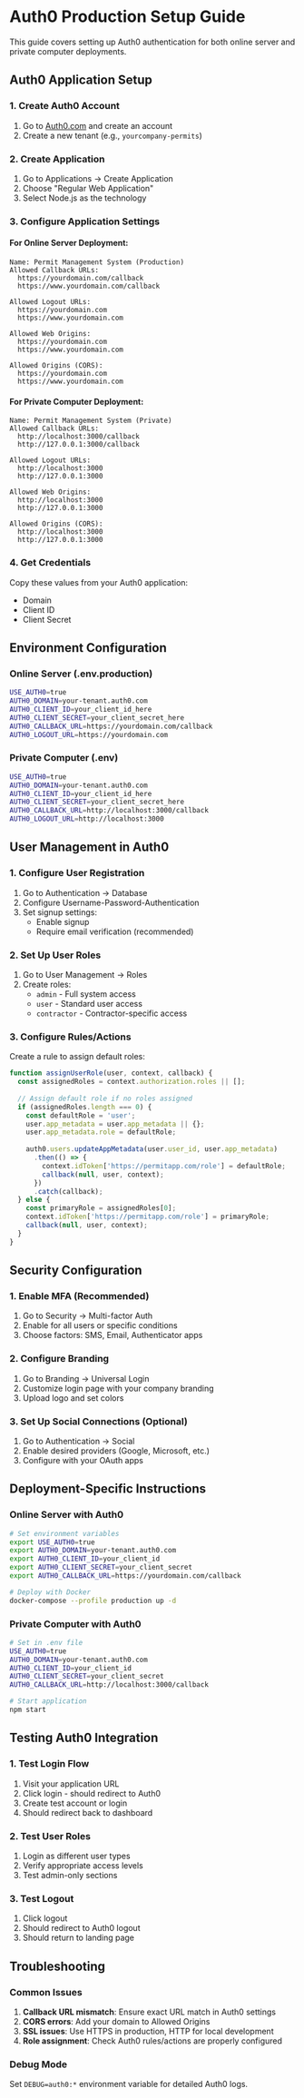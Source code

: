 # Auth0 Production Setup Guide

This guide covers setting up Auth0 authentication for both online server and private computer deployments.

## Auth0 Application Setup

### 1. Create Auth0 Account
1. Go to [Auth0.com](https://auth0.com) and create an account
2. Create a new tenant (e.g., `yourcompany-permits`)

### 2. Create Application
1. Go to Applications → Create Application
2. Choose "Regular Web Application"
3. Select Node.js as the technology

### 3. Configure Application Settings

#### For Online Server Deployment:
```
Name: Permit Management System (Production)
Allowed Callback URLs: 
  https://yourdomain.com/callback
  https://www.yourdomain.com/callback

Allowed Logout URLs:
  https://yourdomain.com
  https://www.yourdomain.com

Allowed Web Origins:
  https://yourdomain.com
  https://www.yourdomain.com

Allowed Origins (CORS):
  https://yourdomain.com
  https://www.yourdomain.com
```

#### For Private Computer Deployment:
```
Name: Permit Management System (Private)
Allowed Callback URLs: 
  http://localhost:3000/callback
  http://127.0.0.1:3000/callback

Allowed Logout URLs:
  http://localhost:3000
  http://127.0.0.1:3000

Allowed Web Origins:
  http://localhost:3000
  http://127.0.0.1:3000

Allowed Origins (CORS):
  http://localhost:3000
  http://127.0.0.1:3000
```

### 4. Get Credentials
Copy these values from your Auth0 application:
- Domain
- Client ID
- Client Secret

## Environment Configuration

### Online Server (.env.production)
```bash
USE_AUTH0=true
AUTH0_DOMAIN=your-tenant.auth0.com
AUTH0_CLIENT_ID=your_client_id_here
AUTH0_CLIENT_SECRET=your_client_secret_here
AUTH0_CALLBACK_URL=https://yourdomain.com/callback
AUTH0_LOGOUT_URL=https://yourdomain.com
```

### Private Computer (.env)
```bash
USE_AUTH0=true
AUTH0_DOMAIN=your-tenant.auth0.com
AUTH0_CLIENT_ID=your_client_id_here
AUTH0_CLIENT_SECRET=your_client_secret_here
AUTH0_CALLBACK_URL=http://localhost:3000/callback
AUTH0_LOGOUT_URL=http://localhost:3000
```

## User Management in Auth0

### 1. Configure User Registration
1. Go to Authentication → Database
2. Configure Username-Password-Authentication
3. Set signup settings:
   - Enable signup
   - Require email verification (recommended)

### 2. Set Up User Roles
1. Go to User Management → Roles
2. Create roles:
   - `admin` - Full system access
   - `user` - Standard user access
   - `contractor` - Contractor-specific access

### 3. Configure Rules/Actions
Create a rule to assign default roles:

```javascript
function assignUserRole(user, context, callback) {
  const assignedRoles = context.authorization.roles || [];
  
  // Assign default role if no roles assigned
  if (assignedRoles.length === 0) {
    const defaultRole = 'user';
    user.app_metadata = user.app_metadata || {};
    user.app_metadata.role = defaultRole;
    
    auth0.users.updateAppMetadata(user.user_id, user.app_metadata)
      .then(() => {
        context.idToken['https://permitapp.com/role'] = defaultRole;
        callback(null, user, context);
      })
      .catch(callback);
  } else {
    const primaryRole = assignedRoles[0];
    context.idToken['https://permitapp.com/role'] = primaryRole;
    callback(null, user, context);
  }
}
```

## Security Configuration

### 1. Enable MFA (Recommended)
1. Go to Security → Multi-factor Auth
2. Enable for all users or specific conditions
3. Choose factors: SMS, Email, Authenticator apps

### 2. Configure Branding
1. Go to Branding → Universal Login
2. Customize login page with your company branding
3. Upload logo and set colors

### 3. Set Up Social Connections (Optional)
1. Go to Authentication → Social
2. Enable desired providers (Google, Microsoft, etc.)
3. Configure with your OAuth apps

## Deployment-Specific Instructions

### Online Server with Auth0
```bash
# Set environment variables
export USE_AUTH0=true
export AUTH0_DOMAIN=your-tenant.auth0.com
export AUTH0_CLIENT_ID=your_client_id
export AUTH0_CLIENT_SECRET=your_client_secret
export AUTH0_CALLBACK_URL=https://yourdomain.com/callback

# Deploy with Docker
docker-compose --profile production up -d
```

### Private Computer with Auth0
```bash
# Set in .env file
USE_AUTH0=true
AUTH0_DOMAIN=your-tenant.auth0.com
AUTH0_CLIENT_ID=your_client_id
AUTH0_CLIENT_SECRET=your_client_secret
AUTH0_CALLBACK_URL=http://localhost:3000/callback

# Start application
npm start
```

## Testing Auth0 Integration

### 1. Test Login Flow
1. Visit your application URL
2. Click login - should redirect to Auth0
3. Create test account or login
4. Should redirect back to dashboard

### 2. Test User Roles
1. Login as different user types
2. Verify appropriate access levels
3. Test admin-only sections

### 3. Test Logout
1. Click logout
2. Should redirect to Auth0 logout
3. Should return to landing page

## Troubleshooting

### Common Issues
1. **Callback URL mismatch**: Ensure exact URL match in Auth0 settings
2. **CORS errors**: Add your domain to Allowed Origins
3. **SSL issues**: Use HTTPS in production, HTTP for local development
4. **Role assignment**: Check Auth0 rules/actions are properly configured

### Debug Mode
Set `DEBUG=auth0:*` environment variable for detailed Auth0 logs.